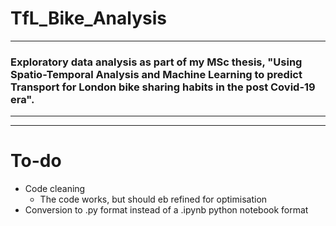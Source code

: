 # TfL_Bike_Analysis

--- 
### Exploratory data analysis as part of my MSc thesis, "Using Spatio-Temporal Analysis and Machine Learning to predict Transport for London bike sharing habits in the post Covid-19 era".
---





---
# To-do
- Code cleaning
  - The code works, but should eb refined for optimisation 
- Conversion to .py format instead of a .ipynb python notebook format





